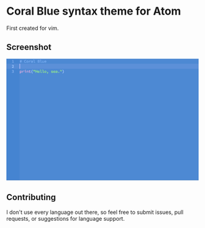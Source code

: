# Coral Blue syntax theme for Atom

First created for vim.

## Screenshot

![screenshot](https://raw.githubusercontent.com/timglorioso/coral-blue-syntax/master/screenshot.png)

## Contributing

I don't use every language out there, so feel free to submit issues, pull
requests, or suggestions for language support.
